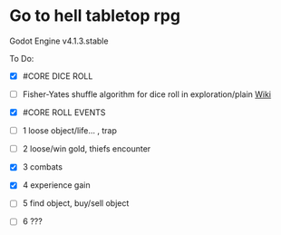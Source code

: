 # Go to hell tabletop rpg

Godot Engine v4.1.3.stable

To Do:

- [x] #CORE DICE ROLL
- [ ] Fisher-Yates shuffle algorithm for dice roll in exploration/plain [Wiki](https://en.wikipedia.org/wiki/Fisher%E2%80%93Yates_shuffle)

- [x] #CORE ROLL EVENTS
- [ ] 1 loose object/life... , trap
- [ ] 2 loose/win gold, thiefs encounter
- [x] 3 combats
- [x] 4 experience gain
- [ ] 5 find object, buy/sell object
- [ ] 6 ???
